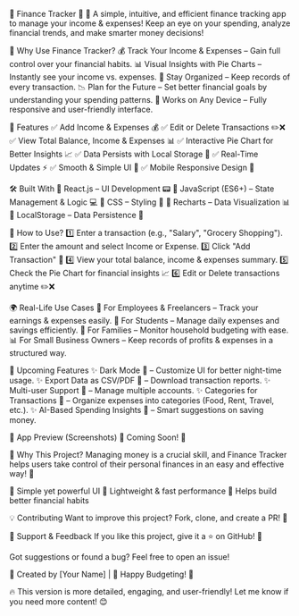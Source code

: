 
🌟 Finance Tracker 💸
🚀 A simple, intuitive, and efficient finance tracking app to manage your income & expenses!
Keep an eye on your spending, analyze financial trends, and make smarter money decisions!

🎯 Why Use Finance Tracker?
💰 Track Your Income & Expenses – Gain full control over your financial habits.
📊 Visual Insights with Pie Charts – Instantly see your income vs. expenses.
📆 Stay Organized – Keep records of every transaction.
📉 Plan for the Future – Set better financial goals by understanding your spending patterns.
📱 Works on Any Device – Fully responsive and user-friendly interface.

🚀 Features
✅ Add Income & Expenses 💰
✅ Edit or Delete Transactions ✏️❌
✅ View Total Balance, Income & Expenses 📊
✅ Interactive Pie Chart for Better Insights 📈
✅ Data Persists with Local Storage 💾
✅ Real-Time Updates ⚡
✅ Smooth & Simple UI 🎨
✅ Mobile Responsive Design 📱

🛠️ Built With
🔹 React.js – UI Development 📟
🔹 JavaScript (ES6+) – State Management & Logic 💻
🔹 CSS – Styling 🎨
🔹 Recharts – Data Visualization 📊
🔹 LocalStorage – Data Persistence 💾

📜 How to Use?
1️⃣ Enter a transaction (e.g., "Salary", "Grocery Shopping").
2️⃣ Enter the amount and select Income or Expense.
3️⃣ Click "Add Transaction" 🚀
4️⃣ View your total balance, income & expenses summary.
5️⃣ Check the Pie Chart for financial insights 📈
6️⃣ Edit or Delete transactions anytime ✏️❌

🌍 Real-Life Use Cases
💼 For Employees & Freelancers – Track your earnings & expenses easily.
📖 For Students – Manage daily expenses and savings efficiently.
🏡 For Families – Monitor household budgeting with ease.
📊 For Small Business Owners – Keep records of profits & expenses in a structured way.

🚀 Upcoming Features
✨ Dark Mode 🌙 – Customize UI for better night-time usage.
✨ Export Data as CSV/PDF 📄 – Download transaction reports.
✨ Multi-user Support 👥 – Manage multiple accounts.
✨ Categories for Transactions 📂 – Organize expenses into categories (Food, Rent, Travel, etc.).
✨ AI-Based Spending Insights 🤖 – Smart suggestions on saving money.

🎨 App Preview (Screenshots)
🚀 Coming Soon! 🎉

📌 Why This Project?
Managing money is a crucial skill, and Finance Tracker helps users take control of their personal finances in an easy and effective way! 🚀

🔹 Simple yet powerful UI
🔹 Lightweight & fast performance
🔹 Helps build better financial habits

💡 Contributing
Want to improve this project? Fork, clone, and create a PR! 🎉

💖 Support & Feedback
If you like this project, give it a ⭐ on GitHub! 🚀

Got suggestions or found a bug? Feel free to open an issue!

📌 Created by [Your Name] | 🚀 Happy Budgeting! 🎉

🔥 This version is more detailed, engaging, and user-friendly! Let me know if you need more content! 😊

